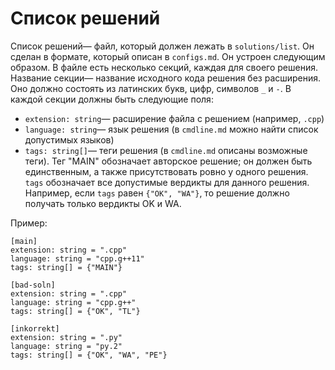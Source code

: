 # Список решений

Список решений&mdash; файл, который должен лежать в `solutions/list`. Он сделан в формате, который описан в `configs.md`. Он устроен следующим образом. В файле есть несколько секций, каждая для своего решения. Название секции&mdash; название исходного кода решения без расширения. Оно должно состоять из латинских букв, цифр, символов `_` и `-`. В каждой секции должны быть следующие поля:

* `extension: string`&mdash; расширение файла с решением (например, `.cpp`)
* `language: string`&mdash; язык решения (в `cmdline.md` можно найти список допустимых языков)
* `tags: string[]`&mdash; теги решения (в `cmdline.md` описаны возможные теги). Тег "MAIN" обозначает авторское решение; он должен быть единственным, а также присутствовать ровно у одного решения. `tags` обозначает все допустимые вердикты для данного решения. Например, если `tags` равен `{"OK", "WA"}`, то решение должно получать только вердикты OK и WA.

Пример:

~~~~~
[main]
extension: string = ".cpp"
language: string = "cpp.g++11"
tags: string[] = {"MAIN"}

[bad-soln]
extension: string = ".cpp"
language: string = "cpp.g++"
tags: string[] = {"OK", "TL"}

[inkorrekt]
extension: string = ".py"
language: string = "py.2"
tags: string[] = {"OK", "WA", "PE"}
~~~~~
